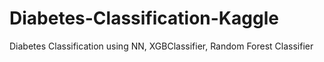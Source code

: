 # Diabetes-Classification-Kaggle
Diabetes Classification using NN, XGBClassifier, Random Forest Classifier
